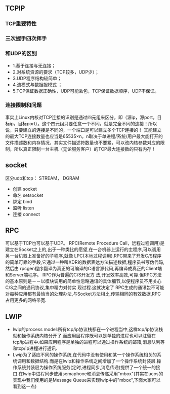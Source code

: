 ## TCPIP
### TCP重要特性
### 三次握手四次挥手
### 和UDP的区别
- 1.基于连接与无连接；
- 2.对系统资源的要求（TCP较多，UDP少）；
- 3.UDP程序结构较简单；
- 4.流模式与数据报模式 ；
- 5.TCP保证数据正确性，UDP可能丢包，TCP保证数据顺序，UDP不保证。
### 连接限制和问题
事实上Linux内核对TCP连接的识别是通过四元组来区分，即（源ip，源port，目标ip，目标port）。这个四元组只要任意一个不同，就是完全不同的连接！所以说，只要建立的连接是不同的，一个端口是可以建立多个TCP连接的！
其能建立的最大TCP连接数量也应当是65535×n。n取决于单进程/系统/用户最大能打开的文件描述数和内存情况，其实文件描述符数量也不要紧，可以改内核参数对应的限制，所以真正限制一台主机（无论服务客户）的TCP最大连接数的只有内存！

## socket
区分udp和tcp： STREAM， DGRAM
- 创建 socket
- 命名 setsocket
- 绑定 bind
- 监听 listen
- 连接 connect

## RPC
可以基于TCP也可以基于UDP。
RPC(Remote Procedure Call，远程过程调用)是建立在Socket之上的,出于一种类比的愿望,在一台机器上运行的主程序,可以调用另一台机器上准备好的子程序,就像 LPC(本地过程调用).RPC带来了开发C/S程序的简单可靠的手段,它通过一种叫XDR的数据表达方法描述数据,程序员书写伪代码,然后由 rpcgen程序翻译为真正的可编译的C语言源代码,再编译成真正的Client端和Server端程序。 
RPC作为普遍的C/S开发方 法,开发效率高效,可靠.但RPC方法的基本原则是－－以模块调用的简单性忽略通讯的具体细节,以便程序员不用关心C/S之间的通讯协议,集中精力对付实 现过程.这就决定了 RPC生成的通讯包不可能对每种应用都有最恰当的处理办法,与Socket方法相比,传输相同的有效数据,RPC占用更多的网络带宽. 

## LWIP
- lwip的process model:所有tcp/ip协议栈都在一个进程当中,这样tcp/ip协议栈就和操作系统内核分开了.而应用层程序既可以是单独的进程也可以驻留在tcp/ip进程中.如果应用程序是单独的进程可以通过操作系统的邮箱,消息队列等和tcp/ip进程进行通讯.
- Lwip为了适应不同的操作系统,在代码中没有使用和某一个操作系统相关的系统调用和数据结构.而是在lwip和操作系统之间增加了一个操作系统封装层.操作系统封装层为操作系统服务(定时,进程同步,消息传递)提供了一个统一的接口.在lwip中进程同步使用semaphone和消息传递采用"mbox"(其实在ucos的实现中我们使用的是Message Queue来实现lwip中的"mbox",下面大家可以看到这一点)